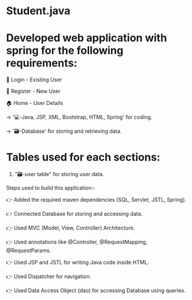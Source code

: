 # Student.java

# Developed web application with spring for the following requirements:

👤 Login - Existing User

👥 Register - New User

🏠 Home - User Details

-> '💻-Java, JSP, XML, Bootstrap, HTML, Spring' for coding.

-> '🗃️-Database' for storing and retrieving data.

# Tables used for each sections:

1. "🗃️-user table"  for storing user data.

Steps used to build this application:-

👉 Added the required maven dependencies (SQL, Servlet, JSTL, Spring).

👉 Connected Database for storing and accessing data.

👉 Used MVC (Model, View, Controller) Architecture.

👉 Used annotations like @Controller, @RequestMapping, @RequestParams.

👉 Used JSP and JSTL for writing Java code inside HTML.

👉 Used Dispatcher for navigation.

👉 Used Data Access Object (dao) for accessing Database using queries.
